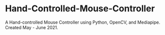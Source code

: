 # Hand-Controlled-Mouse-Controller
A Hand-controlled Mouse Controller using Python, OpenCV, and Mediapipe. Created May - June 2021.
